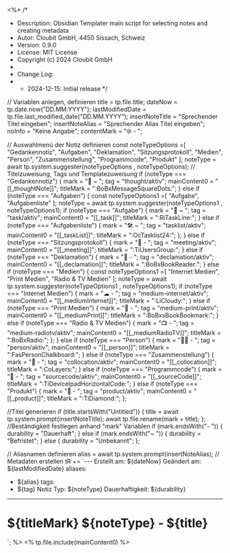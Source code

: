 <%* 
/*
* Description: Obsidian Templater main script for selecting notes and creating metadata
* Autor: Cloubit GmbH, 4450 Sissach, Schweiz
* Version: 0.9.0
* License: MIT License
* Copyright (c) 2024 Cloubit GmbH
* 
* Change Log:
* - 2024-12-15: Initial release
*/

// Variablen anlegen, definieren
title = tp.file.title;
dateNow = tp.date.now("DD.MM.YYYY");
lastModifiedDate = tp.file.last_modified_date("DD.MM.YYYY");
insertNoteTitle = "Sprechender Titel eingeben";
insertNoteAlias = "Sprechender Alias Titel eingeben";
noInfo = "Keine Angabe";
contentMark = "🌐 - ";

// Auswahlmenü der Notiz definieren
const noteTypeOptions =[
	"Gedankennotiz",
	"Aufgaben",
	"Deklamation",
	"Sitzungsprotokoll",
	"Medien",
	"Person",
	"Zusammenstellung",
	"Programmcode",
	"Produkt"
	];
noteType = await tp.system.suggester(noteTypeOptions , noteTypeOptions);
// Titelzuweisung, Tags und Templatezuweisung
if (noteType === "Gedankennotiz") {
	mark = "💭 ~ ";
	tag = "thought/aktiv";
	mainContent0 = "[[_thoughtNote]]";
	titleMark = ":BoBxMessageSquareDots:";
	}
else if (noteType === "Aufgaben") {
	const noteTypeOptions1 =[
		"Aufgabe",
		"Aufgabenliste"
		];
	noteType = await tp.system.suggester(noteTypeOptions1 , noteTypeOptions1);
	if (noteType === "Aufgabe") {
		mark = "🔧 ~ ";
		tag = "task/aktiv";
		mainContent0 = "[[_task]]";
		titleMark = ":RiTaskLine:";
		}
	else if (noteType === "Aufgabenliste") {
		mark = "🛠 ~ ";
		tag = "tasklist/aktiv";
		mainContent0 = "[[_taskList]]";
		titleMark = ":OcTasklist24:";
		};
	}
else if (noteType === "Sitzungsprotokoll") {
	mark = "📝 - ";
	tag = "meeting/aktiv";
	mainContent0 = "[[_meeting]]";
	titleMark = ":TiUsersGroup:";
	}
else if (noteType === "Deklamation") {
	mark = "🎪 - ";
	tag = "declamation/aktiv";
	mainContent0 = "[[_declamation]]";
	titleMark = ":BoBxBookReader:";
	}
else if (noteType === "Medien") {
	const noteTypeOptions1 =[
		"Internet Medien",
		"Print Medien",
		"Radio & TV Medien"
		];
	noteType = await tp.system.suggester(noteTypeOptions1 , noteTypeOptions1);
	if (noteType === "Internet Medien") {
		mark = "☁ - ";
		tag = "medium-internet/aktiv";
		mainContent0 = "[[_mediumInternet]]";
		titleMark = ":LiCloudy:";
	}
	else if (noteType === "Print Medien") {
		mark = "📙 - ";
		tag = "medium-print/aktiv";
		mainContent0 = "[[_mediumPrint]]";
		titleMark = ":BoBxsBookBookmark:";
		}
	else if (noteType === "Radio & TV Medien") {
		mark = "📺 - ";
		tag = "medium-radiotv/aktiv";
		mainContent0 = "[[_mediumRadioTV]]";
		titleMark = ":BoBxRadio:";
		};
	}
else if (noteType === "Person") {
	mark = "🕵️‍♂️ - ";
	tag = "person/aktiv";
	mainContent0 = "[[_person]]";
	titleMark = ":FasPersonChalkboard:";
	}
else if (noteType === "Zusammenstellung") {
mark = "📑 - ";
tag = "collocation/aktiv";
mainContent0 = "[[_collocation]]";
titleMark = ":CoLayers:";
	}
else if (noteType === "Programmcode") {
	mark = "💾 - ";
	tag = "sourcecode/aktiv";
	mainContent0 = "[[_sourceCode]]";
	titleMark = ":TiDeviceIpadHorizontalCode:";
	}
else if (noteType === "Produkt") {
	mark = "💎 - ";
	tag = "product/aktiv";
	mainContent0 = "[[_product]]";
	titleMark = ":TiDiamond:";
};

//Titel generieren
if (title.startsWith("Untitled")) { 
	title = await tp.system.prompt(insertNoteTitle);
	await tp.file.rename(mark + title);
	};
//Beständigkeit festlegen anhand "mark" Variablen
if (mark.endsWith("- ")) { 
	durability = "Dauerhaft";
	}
else if (mark.endsWith("~ ")) {
	durability = "Befristet";
	}
else {
	durability = "Unbekannt";
};

// Aliasnamen definieren
alias = await tp.system.prompt(insertNoteAlias);
// Metadaten erstellen
tR +=  `---
Erstellt am: ${dateNow}
Geändert am: ${lastModifiedDate}
aliases:
  - ${alias}
tags:
  - ${tag}
Notiz Typ: ${noteType}
Dauerhaftigkeit: ${durability}
---
# ${titleMark} ${noteType} - ${title}

`; 
%>
<% tp.file.include(mainContent0) %>